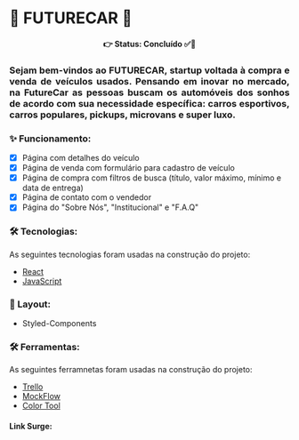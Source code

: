 # 🏁 FUTURECAR 🏁

<h4 align="center"> 
	👉 Status: Concluído ✅👏
</h4>

<h3 align="justify">Sejam bem-vindos ao FUTURECAR, startup voltada à compra e venda de veículos usados. Pensando em inovar no mercado, na FutureCar as pessoas buscam os automóveis dos sonhos de acordo com sua necessidade específica: carros esportivos, carros populares, pickups, microvans e super luxo. </h3> 

### ✨ Funcionamento:

- [x] Página com detalhes do veículo
- [x] Página de venda com formulário para cadastro de veículo
- [x] Página de compra com filtros de busca (título, valor máximo, mínimo e data de entrega)
- [x] Página de contato com o vendedor
- [x] Página do "Sobre Nós", "Institucional" e "F.A.Q"

### 🛠 Tecnologias:

As seguintes tecnologias foram usadas na construção do projeto:

- [React](https://pt-br.reactjs.org/)
- [JavaScript](https://www.javascript.com/)

### 🎨 Layout:

- Styled-Components

### 🛠 Ferramentas:

As seguintes ferramnetas foram usadas na construção do projeto:

- [Trello](https://trello.com/pt-BR)
- [MockFlow](https://mockflow.com/app/#Wireframe)
- [Color Tool](https://material.io/resources/color/#!/?view.left=0&view.right=0)


<h4> Link Surge: </h4>
